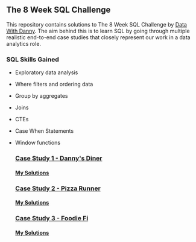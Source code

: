 ## The 8 Week SQL Challenge
This repository contains solutions to The 8 Week SQL Challenge by [Data With Danny](https://8weeksqlchallenge.com/). The aim behind this is to learn SQL by going through multiple realistic end-to-end case studies that closely represent our work in a data analytics role.

### SQL Skills Gained
- Exploratory data analysis
- Where filters and ordering data
- Group by aggregates
- Joins
- CTEs
- Case When Statements
- Window functions

  ### [Case Study 1 - Danny's Diner](https://8weeksqlchallenge.com/case-study-1/)
  #### [My Solutions](https://github.com/durgaptm/Data-Analysis/tree/main/8%20Week%20SQL%20Challenge/Case%20Study%201)
  
  ### [Case Study 2 - Pizza Runner](https://8weeksqlchallenge.com/case-study-2/)
  #### [My Solutions](https://github.com/durgaptm/Data-Analysis/tree/main/8%20Week%20SQL%20Challenge/Case%20Study%202)
  
  ### [Case Study 3 - Foodie Fi](https://8weeksqlchallenge.com/case-study-3/)
  #### [My Solutions](https://github.com/durgaptm/Data-Analysis/tree/main/8%20Week%20SQL%20Challenge/Case%20Study%203)
